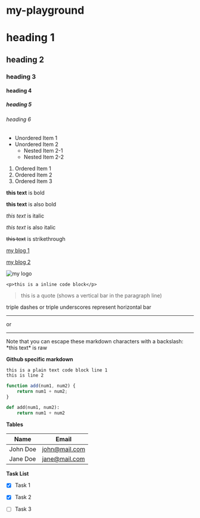 # my-playground

# heading 1
## heading 2
### heading 3
#### heading 4
##### heading 5
###### heading 6

* Unordered Item 1
* Unordered Item 2
  * Nested Item 2-1
  * Nested Item 2-2

1. Ordered Item 1
1. Ordered Item 2
1. Ordered Item 3

**this text** is bold

__this text__ is also bold

*this text* is italic

_this text_ is also italic

~~this text~~ is strikethrough

[my blog 1](https://www.myblog.com)

[my blog 2](https://www.myblog.com "this is my hover over title AKA tooltip")

![my logo](https://houndsavers.org/wp-content/uploads/2017/02/home-newsletter-dog-2.png)

`<p>this is a inline code block</p>`

> this is a quote (shows a vertical bar in the paragraph line)

triple dashes or triple underscores represent horizontal bar

---
or
___

<!--  this is a comment so this will NOT appear in the rendered markdown  -->

Note that you can escape these markdown characters with a backslash:  \*this text\* is raw

**Github specific markdown**

```
this is a plain text code block line 1
this is line 2
```

```javascript
function add(num1, num2) {
    return num1 + num2;
}
```

```python
def add(num1, num2):
    return num1 + num2
```

**Tables**

| Name      | Email         |
| --------- | ------------- |
| John Doe  | john@mail.com |
| Jane Doe  | jane@mail.com |

**Task List**

* [x] Task 1
* [x] Task 2
* [ ] Task 3


